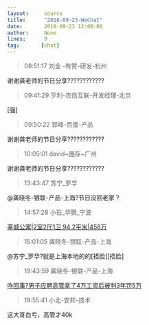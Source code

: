 ```yaml
---
layout:     source 
title:      "2018-09-23-WeChat"
date:       2018-09-23 12:00:00
author:     None
lines:      9 
tag:       [chat]
---
```

> 08:51:17  刘金 -有赞-研发-杭州  
   
谢谢龚老师的节日分享????????????  
   
> 09:41:29  亨利-农信互联-开发经理-北京  
   
[强]  
   
> 09:50:22  郭峰-百度-产品  
   
谢谢龚老师的节日分享????????????  
   
> 10:05:01  david~圈存~广州  
   
谢谢龚老师的节日分享????????????  
   
> 13:43:47  苏宁_罗华  
   
@龚晓冬-银联-产品-上海?节日没回老家？  
   
> 14:57:28  小石_华腾_宁波  
   
[莘城公寓|2室2厅1卫 94.2平米|458万 
](https://mp.weixin.qq.com/mp/waerrpage?appid=wx099e0647f9a4717d&amp;amp;amp;type=upgrade&amp;amp;amp;upgradetype=3#wechat_redirect)  
   
> 15:01:05  龚晓冬-银联-产品-上海  
   
@苏宁_罗华?就是上海本地的的[捂脸][捂脸]  
   
> 19:43:59  龚晓冬-银联-产品-上海  
   
[咋回事?男子应聘高管拿了4万工资后被判3年罚5万
](https://c.m.163.com/news/a/DSCQGVJF0001875P.html?spss=newsapp)  
   
> 19:55:41  小北-安邦-技术  
   
这大哥血亏，高管才40k  
   
